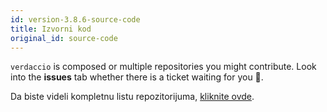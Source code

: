 ```yaml
---
id: version-3.8.6-source-code
title: Izvorni kod
original_id: source-code
---
```

`verdaccio` is composed or multiple repositories you might contribute. Look into the **issues** tab whether there is a ticket waiting for you 🤠.

Da biste videli kompletnu listu repozitorijuma, [kliknite ovde](https://github.com/verdaccio/verdaccio/wiki/Repositories).